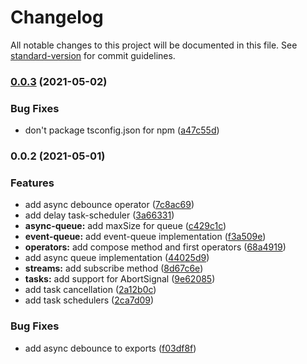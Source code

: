 # Changelog

All notable changes to this project will be documented in this file. See [standard-version](https://github.com/conventional-changelog/standard-version) for commit guidelines.

### [0.0.3](https://github.com/partkit/async/compare/v0.0.2...v0.0.3) (2021-05-02)


### Bug Fixes

* don't package tsconfig.json for npm ([a47c55d](https://github.com/partkit/async/commit/a47c55da5e5697cbd4c725b3d02a832497dfb803))

### 0.0.2 (2021-05-01)


### Features

* add async debounce operator ([7c8ac69](https://github.com/partkit/async/commit/7c8ac69a54b9cf38b620159712b670b7c7ae6e5f))
* add delay task-scheduler ([3a66331](https://github.com/partkit/async/commit/3a66331562b27b4d6fd96e9eb35954979d4cb029))
* **async-queue:** add maxSize for queue ([c429c1c](https://github.com/partkit/async/commit/c429c1c7d9beb3cc67a1e6442941943d4f063dc9))
* **event-queue:** add event-queue implementation ([f3a509e](https://github.com/partkit/async/commit/f3a509ecdb6d31a46e7f8dbde545edda753b2fbb))
* **operators:** add compose method and first operators ([68a4919](https://github.com/partkit/async/commit/68a4919b28ba4deb9e6520b9dbb0f10ba1f74ce9))
* add async queue implementation ([44025d9](https://github.com/partkit/async/commit/44025d9d0019e543afb5e248e4224ea0716d4399))
* **streams:** add subscribe method ([8d67c6e](https://github.com/partkit/async/commit/8d67c6e44464f4d941d9261e59878abb2e1abbe5))
* **tasks:** add support for AbortSignal ([9e62085](https://github.com/partkit/async/commit/9e62085d400b560ee529ce6e2082b65826623936))
* add task cancellation ([2a12b0c](https://github.com/partkit/async/commit/2a12b0c6fa72dfccb4398fe8faa6f8d021f66ec9))
* add task schedulers ([2ca7d09](https://github.com/partkit/async/commit/2ca7d09c682b09c1deefe20224f499b88a7c9014))


### Bug Fixes

* add async debounce to exports ([f03df8f](https://github.com/partkit/async/commit/f03df8f75733c2b61cb04fbee9d1b38d28013019))

